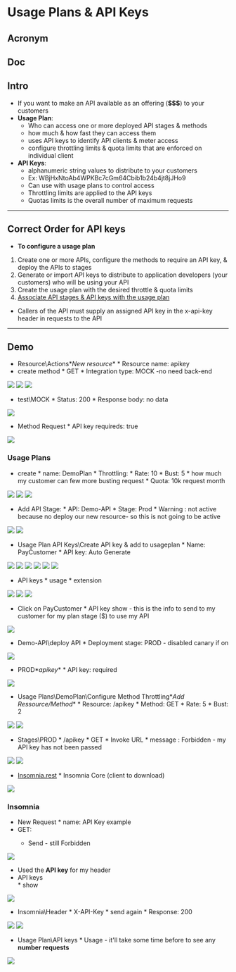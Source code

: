 # Usage Plans & API Keys

## Acronym

## Doc

## Intro
* If you want to make an API available as an offering (**$$$**) to your customers
* **Usage Plan**:
    * Who can access one or more deployed API stages & methods
    * how much & how fast they can access them
    * uses API keys to identify API clients & meter access
    * configure throttling limits & quota limits that are enforced on individual client
* **API Keys**:
    * alphanumeric string values to distribute to your customers
    * Ex: WBjHxNtoAb4WPKBc7cGm64Cbib1b24b4jt8jJHo9
    * Can use with usage plans to control access
    * Throttling limits are applied to the API keys
    * Quotas limits is the overall number of maximum requests
    
---

## Correct Order for API keys
* **To configure a usage plan**
1. Create one or more APIs, configure the methods to require an API key, & deploy the APIs to stages
2. Generate or import API keys to distribute to application developers (your customers) who will be using your API
3. Create the usage plan with the desired throttle & quota limits
4. <ins>Associate API stages & API keys with the usage plan</ins>
* Callers of the API must supply an assigned API key in the x-api-key header in requests to the API

---

## Demo
* Resource\Actions\**New resource**
      * Resource name: apikey
* create method
      * GET
      * Integration type: MOCK -no need back-end
      
[<img src="https://i.imgur.com/nOpH32T.png">](https://i.imgur.com/nOpH32T.png)
[<img src="https://i.imgur.com/szfUa8Q.png">](https://i.imgur.com/szfUa8Q.png)
[<img src="https://i.imgur.com/oSHo48t.png">](https://i.imgur.com/oSHo48t.png)

* test\MOCK
      * Status: 200
      * Response body: no data

[<img src="https://i.imgur.com/qn2k6po.png">](https://i.imgur.com/qn2k6po.png)

* Method Request
      * API key requireds: true
      
[<img src="https://i.imgur.com/EyM8hGf.png">](https://i.imgur.com/EyM8hGf.png)


### Usage Plans
* create
      * name: DemoPlan
      * Throttling:
         * Rate: 10
         * Bust: 5
            * how much my customer can few more busting request
      * Quota: 10k request month

[<img src="https://i.imgur.com/Fj9yom5.png">](https://i.imgur.com/Fj9yom5.png)
[<img src="https://i.imgur.com/aWf7A1w.png">](https://i.imgur.com/aWf7A1w.png)
[<img src="https://i.imgur.com/Nn3jwIt.png">](https://i.imgur.com/Nn3jwIt.png)

* Add API Stage:
      * API: Demo-API
      * Stage: Prod
         * Warning : not active because no deploy our new resource- so this is not going to be active
      
[<img src="https://i.imgur.com/Mr7ZmuI.png">](https://i.imgur.com/Mr7ZmuI.png)
[<img src="https://i.imgur.com/VwPhu2T.png">](https://i.imgur.com/VwPhu2T.png)

* Usage Plan API Keys\Create API key & add to usageplan
      * Name: PayCustomer
      * API key: Auto Generate
      
[<img src="https://i.imgur.com/4wfBX8j.png">](https://i.imgur.com/4wfBX8j.png)
[<img src="https://i.imgur.com/I82a7TF.png">](https://i.imgur.com/I82a7TF.png)
[<img src="https://i.imgur.com/kS1ZyXr.png">](https://i.imgur.com/kS1ZyXr.png)
[<img src="https://i.imgur.com/wJjMmIg.png">](https://i.imgur.com/wJjMmIg.png)
[<img src="https://i.imgur.com/JTjwRpc.png">](https://i.imgur.com/JTjwRpc.png)
[<img src="https://i.imgur.com/6WjMbCk.png">](https://i.imgur.com/6WjMbCk.png)

* API keys
      * usage
      * extension
      
[<img src="https://i.imgur.com/KveM23j.png">](https://i.imgur.com/KveM23j.png)
[<img src="https://i.imgur.com/rR67zQf.png">](https://i.imgur.com/rR67zQf.png)
[<img src="https://i.imgur.com/ahSifRZ.png">](https://i.imgur.com/ahSifRZ.png)

* Click on PayCustomer
      * API key show - this is the info to send to my customer for my plan stage ($) to use my API
       
[<img src="https://i.imgur.com/hXuviRo.png">](https://i.imgur.com/hXuviRo.png)

* Demo-API\deploy API
      * Deployment stage: PROD - disabled canary if on
      
[<img src="https://i.imgur.com/Ymxv3Vj.png">](https://i.imgur.com/Ymxv3Vj.png)

* PROD\**apikey**
      * API key: required
      
[<img src="https://i.imgur.com/1SHUv0T.png">](https://i.imgur.com/1SHUv0T.png)

* Usage Plans\DemoPlan\Configure Method Throttling\**Add Ressource/Method**
      * Resource: /apikey
      * Method: GET
      * Rate: 5
      * Bust: 2
      
[<img src="https://i.imgur.com/md2OvUs.png">](https://i.imgur.com/md2OvUs.png)
[<img src="https://i.imgur.com/7LHeOVs.png">](https://i.imgur.com/7LHeOVs.png)

* Stages\PROD
      * /apikey
      * GET
      * Invoke URL
         * message : Forbidden - my API key has not been passed
      
[<img src="https://i.imgur.com/Fb7QMol.png">](https://i.imgur.com/Fb7QMol.png)
[<img src="https://i.imgur.com/90y7XAl.png">](https://i.imgur.com/90y7XAl.png)

* [Insomnia.rest](https://insomnia.rest/)
      * Insomnia Core (client to download)
      
[<img src="https://i.imgur.com/rlu5SAj.png">](https://i.imgur.com/rlu5SAj.png)

### Insomnia
* New Request
      * name: API Key example
* GET: <Invoke URL>
   * Send - still Forbidden

[<img src="https://i.imgur.com/PNNsW51.png">](https://i.imgur.com/PNNsW51.png)

* Used the **API key** for my header
* API keys\
      * show
      
[<img src="https://i.imgur.com/8hjhje1.png">](https://i.imgur.com/8hjhje1.png)

* Insomnia\Header
      * X-API-Key
      * send again
         * Response: 200
      
[<img src="https://i.imgur.com/JvpVTRU.png">](https://i.imgur.com/JvpVTRU.png)
[<img src="https://i.imgur.com/aige3Mz.png">](https://i.imgur.com/aige3Mz.png)

* Usage Plan\API keys
      * Usage - it'll take some time before to see any **number requests**
      
[<img src="https://i.imgur.com/z4rKhNY.png">](https://i.imgur.com/z4rKhNY.png)
